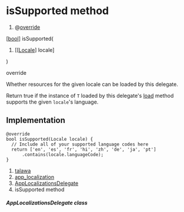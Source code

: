 
<div>

# isSupported method

</div>


<div>

1.  @[override](https://api.flutter.dev/flutter/dart-core/override-constant.html)

</div>

[[bool](https://api.flutter.dev/flutter/dart-core/bool-class.html)]
isSupported(

1.  [[[Locale](https://api.flutter.dev/flutter/dart-ui/Locale-class.md)]
    locale]

)


override




Whether resources for the given locale can be loaded by this delegate.

Return true if the instance of `T` loaded by this delegate\'s
[load](../../utils_app_localization/AppLocalizationsDelegate/load.md)
method supports the given `locale`\'s language.



## Implementation

``` language-dart
@override
bool isSupported(Locale locale) {
  // Include all of your supported language codes here
  return ['en', 'es', 'fr', 'hi', 'zh', 'de', 'ja', 'pt']
      .contains(locale.languageCode);
}
```







1.  [talawa](../../index.md)
2.  [app_localization](../../utils_app_localization/)
3.  [AppLocalizationsDelegate](../../utils_app_localization/AppLocalizationsDelegate-class.md)
4.  isSupported method

##### AppLocalizationsDelegate class







